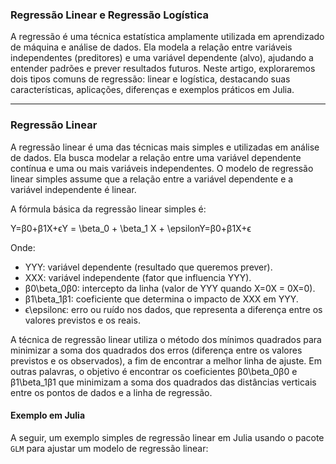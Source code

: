 ### Regressão Linear e Regressão Logística

A regressão é uma técnica estatística amplamente utilizada em aprendizado de máquina e análise de dados. Ela modela a relação entre variáveis independentes (preditores) e uma variável dependente (alvo), ajudando a entender padrões e prever resultados futuros. Neste artigo, exploraremos dois tipos comuns de regressão: linear e logística, destacando suas características, aplicações, diferenças e exemplos práticos em Julia.

---

### Regressão Linear

A regressão linear é uma das técnicas mais simples e utilizadas em análise de dados. Ela busca modelar a relação entre uma variável dependente contínua e uma ou mais variáveis independentes. O modelo de regressão linear simples assume que a relação entre a variável dependente e a variável independente é linear.

A fórmula básica da regressão linear simples é:

Y=β0+β1X+ϵY = \beta_0 + \beta_1 X + \epsilonY=β0​+β1​X+ϵ

Onde:

- YYY: variável dependente (resultado que queremos prever).
- XXX: variável independente (fator que influencia YYY).
- β0\beta_0β0​: intercepto da linha (valor de YYY quando X=0X = 0X=0).
- β1\beta_1β1​: coeficiente que determina o impacto de XXX em YYY.
- ϵ\epsilonϵ: erro ou ruído nos dados, que representa a diferença entre os valores previstos e os reais.

A técnica de regressão linear utiliza o método dos mínimos quadrados para minimizar a soma dos quadrados dos erros (diferença entre os valores previstos e os observados), a fim de encontrar a melhor linha de ajuste. Em outras palavras, o objetivo é encontrar os coeficientes β0\beta_0β0​ e β1\beta_1β1​ que minimizam a soma dos quadrados das distâncias verticais entre os pontos de dados e a linha de regressão.

#### Exemplo em Julia

A seguir, um exemplo simples de regressão linear em Julia usando o pacote `GLM` para ajustar um modelo de regressão linear: